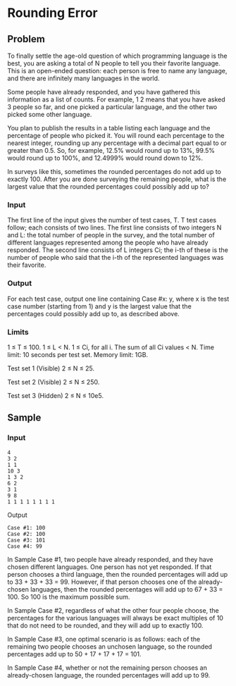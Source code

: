 # Rounding Error

## Problem

To finally settle the age-old question of which programming language is the best, you are asking a total of N people to tell you their favorite language. This is an open-ended question: each person is free to name any language, and there are infinitely many languages in the world.

Some people have already responded, and you have gathered this information as a list of counts. For example, 1 2 means that you have asked 3 people so far, and one picked a particular language, and the other two picked some other language.

You plan to publish the results in a table listing each language and the percentage of people who picked it. You will round each percentage to the nearest integer, rounding up any percentage with a decimal part equal to or greater than 0.5. So, for example, 12.5% would round up to 13%, 99.5% would round up to 100%, and 12.4999% would round down to 12%.

In surveys like this, sometimes the rounded percentages do not add up to exactly 100. After you are done surveying the remaining people, what is the largest value that the rounded percentages could possibly add up to?

### Input

The first line of the input gives the number of test cases, T. T test cases follow; each consists of two lines. The first line consists of two integers N and L: the total number of people in the survey, and the total number of different languages represented among the people who have already responded. The second line consists of L integers Ci; the i-th of these is the number of people who said that the i-th of the represented languages was their favorite.

### Output

For each test case, output one line containing Case #x: y, where x is the test case number (starting from 1) and y is the largest value that the percentages could possibly add up to, as described above.

### Limits

1 ≤ T ≤ 100.
1 ≤ L < N.
1 ≤ Ci, for all i.
The sum of all Ci values < N.
Time limit: 10 seconds per test set.
Memory limit: 1GB.

Test set 1 (Visible)
2 ≤ N ≤ 25.

Test set 2 (Visible)
2 ≤ N ≤ 250.

Test set 3 (Hidden)
2 ≤ N ≤ 10e5.

## Sample

### Input
 
```
4
3 2
1 1
10 3
1 3 2
6 2
3 1
9 8
1 1 1 1 1 1 1 1
```

Output 
 
```
Case #1: 100
Case #2: 100
Case #3: 101
Case #4: 99
```

In Sample Case #1, two people have already responded, and they have chosen different languages. One person has not yet responded. If that person chooses a third language, then the rounded percentages will add up to 33 + 33 + 33 = 99. However, if that person chooses one of the already-chosen languages, then the rounded percentages will add up to 67 + 33 = 100. So 100 is the maximum possible sum.

In Sample Case #2, regardless of what the other four people choose, the percentages for the various languages will always be exact multiples of 10 that do not need to be rounded, and they will add up to exactly 100.

In Sample Case #3, one optimal scenario is as follows: each of the remaining two people chooses an unchosen language, so the rounded percentages add up to 50 + 17 + 17 + 17 = 101.

In Sample Case #4, whether or not the remaining person chooses an already-chosen language, the rounded percentages will add up to 99.

